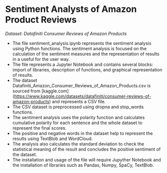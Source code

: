 # **Sentiment Analysts of Amazon Product Reviews**
*Dataset: Datafiniti Consumer Reviews of Amazon Products*
* The file sentiment_analysis.ipynb represents the sentiment analysis using Python functions. 
The sentiment analysis is focused on the calculation of the sentiment measures and the representation of results in a useful for the user way.
* The file represents a Jupyter Notebook and contains several blocks: import of libraries, description of functions, and graphical representation of results.
* The dataset Datafiniti_Amazon_Consumer_Reviews_of_Amazon_Products.csv is sourced from [kaggle.com] (https://www.kaggle.com/datasets/datafiniti/consumer-reviews-of-amazon-products) and represents a CSV file.
* The CSV dataset is preprocessed using dropna and stop_words functions.
* The sentiment analysis uses the polarity function and calculates cumulative polarity for each sentence and the whole dataset to represent the final scores.
* The positive and negative words in the dataset help to represent the results using TextBlob and WordCloud.
* The analysis also calculates the standard deviation to check the statistical meaning of the result and concludes the positive sentiment of the dataset.
* The installation and usage of the file will require Jupyther Notebook and the installation of libraries such as Pandas, Numpy, SpaCy, TextBlob.